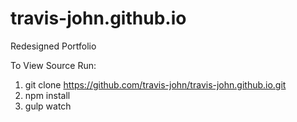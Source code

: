 # travis-john.github.io
Redesigned Portfolio

To View Source Run:
1. git clone https://github.com/travis-john/travis-john.github.io.git
2. npm install
3. gulp watch
